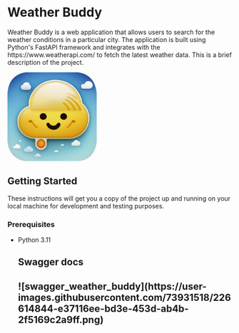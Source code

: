 <!DOCTYPE html>
<html lang="en">
<head>
    <meta charset="UTF-8">
</head>
<body>
    <h1>Weather Buddy</h1>Weather Buddy is a web application that allows users to search for the weather conditions in a particular city. The application is built using Python's FastAPI framework and integrates with the https://www.weatherapi.com/ to fetch the latest weather data. This is a brief description of the project.</p>
    <img src="src/static/logo_weather_buddy.png" style="width: 200px; height: 200px;">
    <h2>Getting Started</h2>
    <p>These instructions will get you a copy of the project up and running on your local machine for development and testing purposes.</p>
    <h3>Prerequisites</h3>
    <ul>
    <li>Python 3.11</li>
    <h2>Swagger docs<h2>
    ![swagger_weather_buddy](https://user-images.githubusercontent.com/73931518/226614844-e37116ee-bd3e-453d-ab4b-2f5169c2a9ff.png)
</body>
</html>

